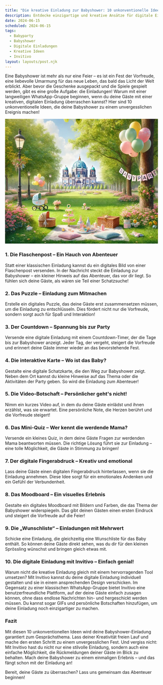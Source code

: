 ```yaml
---
title: "Die kreative Einladung zur Babyshower: 10 unkonventionelle Ideen, die überraschen!"
description: Entdecke einzigartige und kreative Ansätze für digitale Einladungen zu deiner Babyshower, die deine Gäste begeistern werden, und erfahre, warum Invitivo die perfekte Wahl für deine Einladungen ist.
date: 2024-06-15
scheduled: 2024-06-15
tags:
  - Babyparty
  - Babyshower
  - Digitale Einladungen
  - Kreative Ideen
  - Invitivo
layout: layouts/post.njk
---
```


Eine Babyshower ist mehr als nur eine Feier – es ist ein Fest der Vorfreude, eine liebevolle Umarmung für das neue Leben, das bald das Licht der Welt erblickt. Aber bevor die Geschenke ausgepackt und die Spiele gespielt werden, gibt es eine große Aufgabe: die Einladungen! Warum mit einer langweiligen WhatsApp-Gruppe beginnen, wenn du deine Gäste mit einer kreativen, digitalen Einladung überraschen kannst? Hier sind 10 unkonventionelle Ideen, die deine Babyshower zu einem unvergesslichen Ereignis machen!

![Kreative Babyshower-Einladung](/img/picnic-park.webp)

### 1. **Die Flaschenpost – Ein Hauch von Abenteuer**

Statt einer klassischen Einladung kannst du ein digitales Bild von einer Flaschenpost versenden. In der Nachricht steckt die Einladung zur Babyshower – ein kleiner Hinweis auf das Abenteuer, das vor dir liegt. So fühlen sich deine Gäste, als wären sie Teil einer Schatzsuche!

### 2. **Das Puzzle – Einladung zum Mitmachen**

Erstelle ein digitales Puzzle, das deine Gäste erst zusammensetzen müssen, um die Einladung zu entschlüsseln. Dies fördert nicht nur die Vorfreude, sondern sorgt auch für Spaß und Interaktion!

### 3. **Der Countdown – Spannung bis zur Party**

Versende eine digitale Einladung mit einem Countdown-Timer, der die Tage bis zur Babyshower anzeigt. Jeder Tag, der vergeht, steigert die Vorfreude und erinnert deine Gäste immer wieder an das bevorstehende Fest.

### 4. **Die interaktive Karte – Wo ist das Baby?**

Gestalte eine digitale Schatzkarte, die den Weg zur Babyshower zeigt. Neben dem Ort kannst du kleine Hinweise auf das Thema oder die Aktivitäten der Party geben. So wird die Einladung zum Abenteuer!

### 5. **Die Video-Botschaft – Persönlicher geht's nicht!**

Nimm ein kurzes Video auf, in dem du deine Gäste einlädst und ihnen erzählst, was sie erwartet. Eine persönliche Note, die Herzen berührt und die Vorfreude steigert!

### 6. **Das Mini-Quiz – Wer kennt die werdende Mama?**

Versende ein kleines Quiz, in dem deine Gäste Fragen zur werdenden Mama beantworten müssen. Die richtige Lösung führt sie zur Einladung – eine tolle Möglichkeit, die Gäste in Stimmung zu bringen!

### 7. **Der digitale Fingerabdruck – Kreativ und emotional**

Lass deine Gäste einen digitalen Fingerabdruck hinterlassen, wenn sie die Einladung annehmen. Diese Idee sorgt für ein emotionales Andenken und ein Gefühl der Verbundenheit.

### 8. **Das Moodboard – Ein visuelles Erlebnis**

Gestalte ein digitales Moodboard mit Bildern und Farben, die das Thema der Babyshower widerspiegeln. Das gibt deinen Gästen einen ersten Eindruck und steigert die Vorfreude auf die Feier!

### 9. **Die „Wunschliste“ – Einladungen mit Mehrwert**

Schicke eine Einladung, die gleichzeitig eine Wunschliste für das Baby enthält. So können deine Gäste direkt sehen, was du dir für den kleinen Sprössling wünschst und bringen gleich etwas mit.

### 10. **Die digitale Einladung mit Invitivo – Einfach genial!**

Warum nicht die kreative Einladung gleich mit einem hervorragenden Tool umsetzen? Mit Invitivo kannst du deine digitale Einladung individuell gestalten und sie in einem ansprechenden Design verschicken. Im Gegensatz zu einer klassischen WhatsApp-Gruppe bietet Invitivo eine benutzerfreundliche Plattform, auf der deine Gäste einfach zusagen können, ohne dass endlose Nachrichten hin- und hergeschickt werden müssen. Du kannst sogar GIFs und persönliche Botschaften hinzufügen, um deine Einladung noch einzigartiger zu machen.

### **Fazit**

Mit diesen 10 unkonventionellen Ideen wird deine Babyshower-Einladung garantiert zum Gesprächsthema. Lass deiner Kreativität freien Lauf und mache den ersten Schritt zu einem unvergesslichen Fest. Und vergiss nicht: Mit Invitivo hast du nicht nur eine stilvolle Einladung, sondern auch eine einfache Möglichkeit, die Rückmeldungen deiner Gäste im Blick zu behalten. Mach deine Babyshower zu einem einmaligen Erlebnis – und das fängt schon mit der Einladung an!

Bereit, deine Gäste zu überraschen? Lass uns gemeinsam das Abenteuer beginnen!
